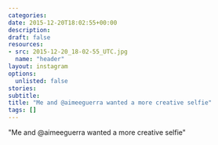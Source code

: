 ```yaml
---
categories:
date: 2015-12-20T18:02:55+00:00
description:
draft: false
resources:
- src: 2015-12-20_18-02-55_UTC.jpg
  name: "header"
layout: instagram
options:
  unlisted: false
stories:
subtitle:
title: "Me and @aimeeguerra wanted a more creative selfie"
tags: []
---
```


"Me and @aimeeguerra wanted a more creative selfie"
